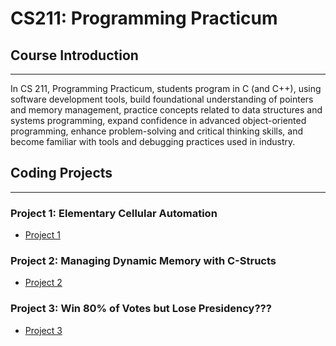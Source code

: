 # CS211: Programming Practicum
## Course Introduction ##
___
In CS 211, Programming Practicum, students program in C (and C++), using software development tools, build foundational
understanding of pointers and memory management, practice concepts related to data structures and systems programming,
expand confidence in advanced object-oriented programming, enhance problem-solving and critical thinking skills, and 
become familiar with tools and debugging practices used in industry.
## Coding Projects ##
___
### Project 1: Elementary Cellular Automation ###
* [Project 1](https://github.com/jramirezgit/CS211/tree/main/Project01)

### Project 2: Managing Dynamic Memory with C-Structs ###
* [Project 2]()

### Project 3: Win 80% of Votes but Lose Presidency??? ###
* [Project 3]()
